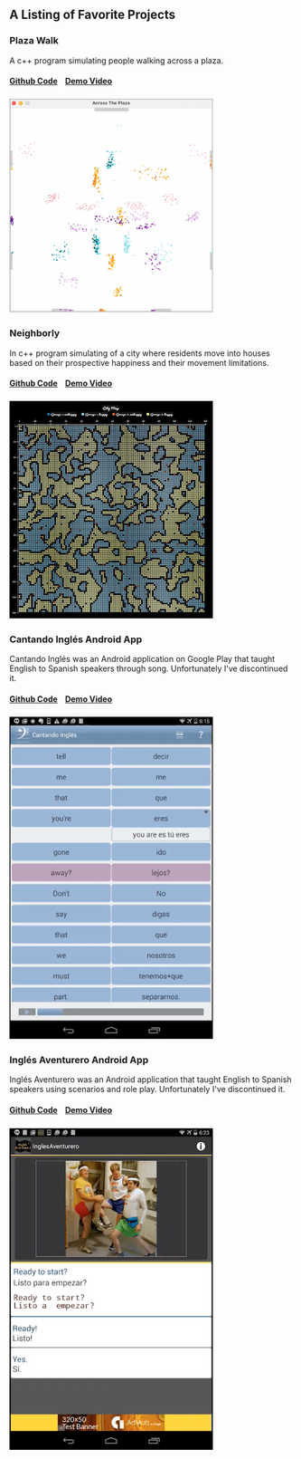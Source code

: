 
##  A Listing of Favorite Projects
### Plaza Walk
A c++ program simulating people walking across a plaza.
####  [Github Code](https://github.com/flocela/PlazaWalkCCode)&nbsp;&nbsp;&nbsp;&nbsp;[Demo Video](https://www.youtube.com/watch?v=clG0zYToX9M)
###  [![PlazaWalkVideo](/assets/plazawalk.png)](https://www.youtube.com/watch?v=clG0zYToX9M)

### Neighborly
In c++ program simulating of a city where residents move into houses based on their prospective happiness and their movement limitations. 
####  [Github Code](https://github.com/flocela/Neighborly)&nbsp;&nbsp;&nbsp;&nbsp;[Demo Video](https://www.youtube.com/watch?v=c55C-hKIyOQ)
###  [![NeighborlyVideo](/assets/cityMap.png)](https://www.youtube.com/watch?v=c55C-hKIyOQ)

### Cantando Inglés Android App
Cantando Inglés was an Android application on Google Play that taught English to Spanish speakers through song. Unfortunately I've discontinued it.
####  [Github Code](https://github.com/flocela/CantandoInglesSRCOnly)&nbsp;&nbsp;&nbsp;&nbsp;[Demo Video](https://www.youtube.com/watch?v=n-cRzeZw9Bk&t=24s)
###  [![CantandoInglesVideo](/assets/cantandoIngles.png)](https://www.youtube.com/watch?v=n-cRzeZw9Bk&t=24s)

### Inglés Aventurero Android App
Inglés Aventurero was an Android application that taught English to Spanish speakers using scenarios and role play. Unfortunately I've discontinued it.
####  [Github Code](https://github.com/flocela/IngAve-Android)&nbsp;&nbsp;&nbsp;&nbsp;[Demo Video](https://www.youtube.com/watch?v=QP8F9KVbIA4&t=2m20s)
###  [![InglésAventureroVideo](/assets/inglesAventurero.png)](https://www.youtube.com/watch?v=QP8F9KVbIA4&t=2m20s)
